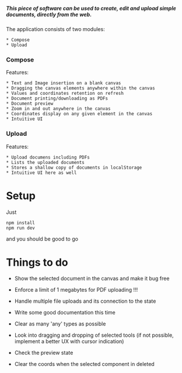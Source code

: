 ##### This piece of software can be used to create, edit and upload simple documents, directly from the web.

The application consists of two modules:  

    * Compose
    * Upload

### Compose 

Features:

    * Text and Image insertion on a blank canvas
    * Dragging the canvas elements anywhere within the canvas
    * Values and coordinates retention on refresh
    * Document printing/downloading as PDFs
    * Document preview
    * Zoom in and out anywhere in the canvas 
    * Coordinates display on any given element in the canvas
    * Intuitive UI

### Upload

Features:
    
    * Upload documens including PDFs
    * Lists the uploaded documents
    * Stores a shallow copy of documents in localStorage
    * Intuitive UI here as well


# Setup

Just

```
npm install
npm run dev
```

and you should be good to go


# Things to do
<!-- * Add some shadows -->
<!-- * Coords should clear when the document clears -->
<!-- * Store the uploaded files in localStorage -->
<!-- * Make the TCanvasContextActionType type actually work when dispatching actions -->
<!-- * Make the documents iterable which means there should be multiple documents in the state  -->
<!-- * Reproduce the sidebar disappearing error -->
<!-- * Create a select list for selecting an active document -->

* Show the selected document in the canvas and make it bug free
* Enforce a limit of 1 megabytes for PDF uploading !!!
* Handle multiple file uploads and its connection to the state
* Write some good documentation this time

* Clear as many 'any' types as possible
* Look into dragging and dropping of selected tools (if not possible, implement a better UX with cursor indication)
* Check the preview state
* Clear the coords when the selected component in deleted
